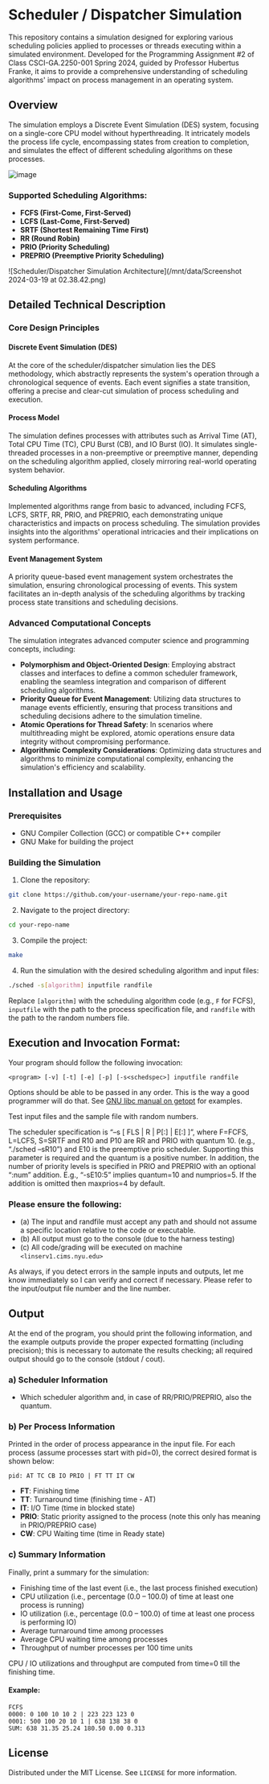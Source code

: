 
# Scheduler / Dispatcher Simulation

This repository contains a simulation designed for exploring various scheduling policies applied to processes or threads executing within a simulated environment. Developed for the Programming Assignment #2 of Class CSCI-GA.2250-001 Spring 2024, guided by Professor Hubertus Franke, it aims to provide a comprehensive understanding of scheduling algorithms' impact on process management in an operating system.

## Overview

The simulation employs a Discrete Event Simulation (DES) system, focusing on a single-core CPU model without hyperthreading. It intricately models the process life cycle, encompassing states from creation to completion, and simulates the effect of different scheduling algorithms on these processes.

![image](https://github.com/tarun2001sharma/Scheduler-Dispatcher/assets/59308544/a8718f55-a479-446f-890a-747b5f9feea9)


### Supported Scheduling Algorithms:

- **FCFS (First-Come, First-Served)**
- **LCFS (Last-Come, First-Served)**
- **SRTF (Shortest Remaining Time First)**
- **RR (Round Robin)**
- **PRIO (Priority Scheduling)**
- **PREPRIO (Preemptive Priority Scheduling)**

![Scheduler/Dispatcher Simulation Architecture](/mnt/data/Screenshot 2024-03-19 at 02.38.42.png)
## Detailed Technical Description

### Core Design Principles

#### Discrete Event Simulation (DES)

At the core of the scheduler/dispatcher simulation lies the DES methodology, which abstractly represents the system's operation through a chronological sequence of events. Each event signifies a state transition, offering a precise and clear-cut simulation of process scheduling and execution.

#### Process Model

The simulation defines processes with attributes such as Arrival Time (AT), Total CPU Time (TC), CPU Burst (CB), and IO Burst (IO). It simulates single-threaded processes in a non-preemptive or preemptive manner, depending on the scheduling algorithm applied, closely mirroring real-world operating system behavior.

#### Scheduling Algorithms

Implemented algorithms range from basic to advanced, including FCFS, LCFS, SRTF, RR, PRIO, and PREPRIO, each demonstrating unique characteristics and impacts on process scheduling. The simulation provides insights into the algorithms' operational intricacies and their implications on system performance.

#### Event Management System

A priority queue-based event management system orchestrates the simulation, ensuring chronological processing of events. This system facilitates an in-depth analysis of the scheduling algorithms by tracking process state transitions and scheduling decisions.

### Advanced Computational Concepts

The simulation integrates advanced computer science and programming concepts, including:

- **Polymorphism and Object-Oriented Design**: Employing abstract classes and interfaces to define a common scheduler framework, enabling the seamless integration and comparison of different scheduling algorithms.
- **Priority Queue for Event Management**: Utilizing data structures to manage events efficiently, ensuring that process transitions and scheduling decisions adhere to the simulation timeline.
- **Atomic Operations for Thread Safety**: In scenarios where multithreading might be explored, atomic operations ensure data integrity without compromising performance.
- **Algorithmic Complexity Considerations**: Optimizing data structures and algorithms to minimize computational complexity, enhancing the simulation's efficiency and scalability.

## Installation and Usage

### Prerequisites

- GNU Compiler Collection (GCC) or compatible C++ compiler
- GNU Make for building the project

### Building the Simulation

1. Clone the repository:
```bash
git clone https://github.com/your-username/your-repo-name.git
```

2. Navigate to the project directory:
```bash
cd your-repo-name
```

3. Compile the project:
```bash
make
```

4. Run the simulation with the desired scheduling algorithm and input files:
```bash
./sched -s[algorithm] inputfile randfile
```

Replace `[algorithm]` with the scheduling algorithm code (e.g., `F` for FCFS), `inputfile` with the path to the process specification file, and `randfile` with the path to the random numbers file.


## Execution and Invocation Format:

Your program should follow the following invocation:
```
<program> [-v] [-t] [-e] [-p] [-s<schedspec>] inputfile randfile
```
Options should be able to be passed in any order. This is the way a good programmer will do that. See [GNU libc manual on getopt](http://www.gnu.org/software/libc/manual/html_node/Example-of-Getopt.html) for examples.

Test input files and the sample file with random numbers.

The scheduler specification is “–s [ FLS | R<num> | P<num>[:<maxprio>] | E<num>[:<maxprios>] ]”, where F=FCFS, L=LCFS, S=SRTF and R10 and P10 are RR and PRIO with quantum 10. (e.g., “./sched –sR10”) and E10 is the preemptive prio scheduler. Supporting this parameter is required and the quantum is a positive number. In addition, the number of priority levels is specified in PRIO and PREPRIO with an optional “:num” addition. E.g., “-sE10:5” implies quantum=10 and numprios=5. If the addition is omitted then maxprios=4 by default.

### Please ensure the following:

- (a) The input and randfile must accept any path and should not assume a specific location relative to the code or executable.
- (b) All output must go to the console (due to the harness testing)
- (c) All code/grading will be executed on machine `<linserv1.cims.nyu.edu>`

As always, if you detect errors in the sample inputs and outputs, let me know immediately so I can verify and correct if necessary. Please refer to the input/output file number and the line number.


## Output

At the end of the program, you should print the following information, and the example outputs provide the proper expected formatting (including precision); this is necessary to automate the results checking; all required output should go to the console (stdout / cout).

### a) Scheduler Information
- Which scheduler algorithm and, in case of RR/PRIO/PREPRIO, also the quantum.

### b) Per Process Information
Printed in the order of process appearance in the input file. For each process (assume processes start with pid=0), the correct desired format is shown below:
```
pid: AT TC CB IO PRIO | FT TT IT CW
```
- **FT**: Finishing time
- **TT**: Turnaround time (finishing time - AT)
- **IT**: I/O Time (time in blocked state)
- **PRIO**: Static priority assigned to the process (note this only has meaning in PRIO/PREPRIO case)
- **CW**: CPU Waiting time (time in Ready state)

### c) Summary Information
Finally, print a summary for the simulation:
- Finishing time of the last event (i.e., the last process finished execution)
- CPU utilization (i.e., percentage (0.0 – 100.0) of time at least one process is running)
- IO utilization (i.e., percentage (0.0 – 100.0) of time at least one process is performing IO)
- Average turnaround time among processes
- Average CPU waiting time among processes
- Throughput of number processes per 100 time units

CPU / IO utilizations and throughput are computed from time=0 till the finishing time.

#### Example:
```
FCFS
0000: 0 100 10 10 2 | 223 223 123 0
0001: 500 100 20 10 1 | 638 138 38 0
SUM: 638 31.35 25.24 180.50 0.00 0.313
```

## License

Distributed under the MIT License. See `LICENSE` for more information.
